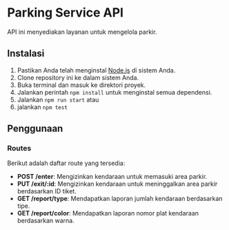 # Parking Service API

API ini menyediakan layanan untuk mengelola parkir.

## Instalasi

1. Pastikan Anda telah menginstal [Node.js](https://nodejs.org/) di sistem Anda.
2. Clone repository ini ke dalam sistem Anda.
3. Buka terminal dan masuk ke direktori proyek.
4. Jalankan perintah `npm install` untuk menginstal semua dependensi.
5. Jalankan `npm run start` atau
6. jalankan `npm test`

## Penggunaan

### Routes

Berikut adalah daftar route yang tersedia:

- **POST /enter**: Mengizinkan kendaraan untuk memasuki area parkir.
- **PUT /exit/:id**: Mengizinkan kendaraan untuk meninggalkan area parkir berdasarkan ID tiket.
- **GET /report/type**: Mendapatkan laporan jumlah kendaraan berdasarkan tipe.
- **GET /report/color**: Mendapatkan laporan nomor plat kendaraan berdasarkan warna.
